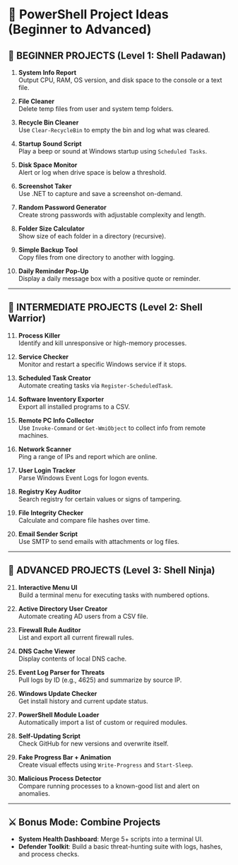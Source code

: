 # 🧠 PowerShell Project Ideas (Beginner to Advanced)

## 🧰 BEGINNER PROJECTS (Level 1: Shell Padawan)

1. **System Info Report**  
   Output CPU, RAM, OS version, and disk space to the console or a text file.

2. **File Cleaner**  
   Delete temp files from user and system temp folders.

3. **Recycle Bin Cleaner**  
   Use `Clear-RecycleBin` to empty the bin and log what was cleared.

4. **Startup Sound Script**  
   Play a beep or sound at Windows startup using `Scheduled Tasks`.

5. **Disk Space Monitor**  
   Alert or log when drive space is below a threshold.

6. **Screenshot Taker**  
   Use .NET to capture and save a screenshot on-demand.

7. **Random Password Generator**  
   Create strong passwords with adjustable complexity and length.

8. **Folder Size Calculator**  
   Show size of each folder in a directory (recursive).

9. **Simple Backup Tool**  
   Copy files from one directory to another with logging.

10. **Daily Reminder Pop-Up**  
   Display a daily message box with a positive quote or reminder.

---

## 🧠 INTERMEDIATE PROJECTS (Level 2: Shell Warrior)

11. **Process Killer**  
    Identify and kill unresponsive or high-memory processes.

12. **Service Checker**  
    Monitor and restart a specific Windows service if it stops.

13. **Scheduled Task Creator**  
    Automate creating tasks via `Register-ScheduledTask`.

14. **Software Inventory Exporter**  
    Export all installed programs to a CSV.

15. **Remote PC Info Collector**  
    Use `Invoke-Command` or `Get-WmiObject` to collect info from remote machines.

16. **Network Scanner**  
    Ping a range of IPs and report which are online.

17. **User Login Tracker**  
    Parse Windows Event Logs for logon events.

18. **Registry Key Auditor**  
    Search registry for certain values or signs of tampering.

19. **File Integrity Checker**  
    Calculate and compare file hashes over time.

20. **Email Sender Script**  
    Use SMTP to send emails with attachments or log files.

---

## 🚀 ADVANCED PROJECTS (Level 3: Shell Ninja)

21. **Interactive Menu UI**  
    Build a terminal menu for executing tasks with numbered options.

22. **Active Directory User Creator**  
    Automate creating AD users from a CSV file.

23. **Firewall Rule Auditor**  
    List and export all current firewall rules.

24. **DNS Cache Viewer**  
    Display contents of local DNS cache.

25. **Event Log Parser for Threats**  
    Pull logs by ID (e.g., 4625) and summarize by source IP.

26. **Windows Update Checker**  
    Get install history and current update status.

27. **PowerShell Module Loader**  
    Automatically import a list of custom or required modules.

28. **Self-Updating Script**  
    Check GitHub for new versions and overwrite itself.

29. **Fake Progress Bar + Animation**  
    Create visual effects using `Write-Progress` and `Start-Sleep`.

30. **Malicious Process Detector**  
    Compare running processes to a known-good list and alert on anomalies.

---

## ⚔️ Bonus Mode: Combine Projects

- **System Health Dashboard**: Merge 5+ scripts into a terminal UI.
- **Defender Toolkit**: Build a basic threat-hunting suite with logs, hashes, and process checks.
